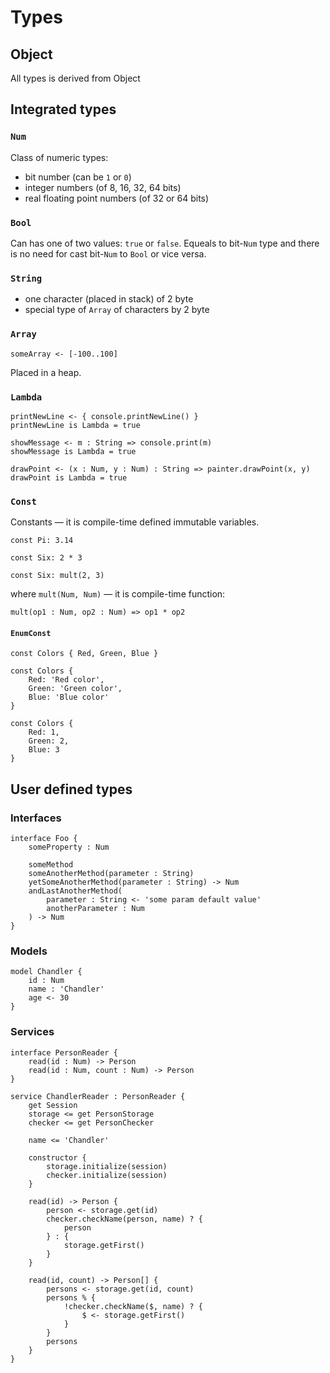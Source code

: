 # Types
## Object
All types is derived from Object

## Integrated types
### `Num`
Class of numeric types:
* bit number (can be `1` or `0`)
* integer numbers (of 8, 16, 32, 64 bits)
* real floating point numbers (of 32 or 64 bits)

### `Bool`
Can has one of two values: `true` or `false`. Equeals to bit-`Num` type and there is no need for cast bit-`Num` to `Bool` or vice versa.

### `String`
* one character (placed in stack) of 2 byte
* special type of `Array` of characters by 2 byte
 
### `Array`
```
someArray <- [-100..100]
```
Placed in a heap.

### `Lambda`
```
printNewLine <- { console.printNewLine() }
printNewLine is Lambda = true
```
```
showMessage <- m : String => console.print(m)
showMessage is Lambda = true
```
```
drawPoint <- (x : Num, y : Num) : String => painter.drawPoint(x, y)
drawPoint is Lambda = true
```

### `Const`
Constants — it is compile-time defined immutable variables.
```
const Pi: 3.14
```
```
const Six: 2 * 3
```
```
const Six: mult(2, 3)
```
where `mult(Num, Num)` — it is compile-time function:
```
mult(op1 : Num, op2 : Num) => op1 * op2
```

#### `EnumConst`
```
const Colors { Red, Green, Blue }
```
```
const Colors {
    Red: 'Red color',
    Green: 'Green color',
    Blue: 'Blue color'
}
```
```
const Colors {
    Red: 1,
    Green: 2,
    Blue: 3
}
```

## User defined types
### Interfaces
```
interface Foo {
    someProperty : Num
    
    someMethod
    someAnotherMethod(parameter : String)
    yetSomeAnotherMethod(parameter : String) -> Num
    andLastAnotherMethod(
        parameter : String <- 'some param default value'
        anotherParameter : Num
    ) -> Num
}
```

### Models
```
model Chandler {
    id : Num
	name : 'Chandler'
	age <- 30
}
```

### Services
```
interface PersonReader {
    read(id : Num) -> Person
    read(id : Num, count : Num) -> Person
}

service ChandlerReader : PersonReader {
    get Session
    storage <= get PersonStorage
    checker <= get PersonChecker
    
    name <= 'Chandler'
    
    constructor {
        storage.initialize(session)
        checker.initialize(session)
    }
    
    read(id) -> Person {
        person <- storage.get(id)
        checker.checkName(person, name) ? {
            person
        } : {
            storage.getFirst()
        }
    }
    
    read(id, count) -> Person[] {
        persons <- storage.get(id, count)
        persons % {
            !checker.checkName($, name) ? {
                $ <- storage.getFirst()
            }
        }
        persons
    }
}
```
